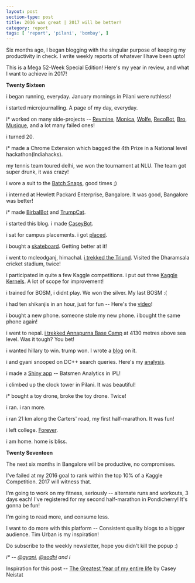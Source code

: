```yaml
---
layout: post
section-type: post
title: 2016 was great | 2017 will be better!
category: report
tags: [ 'report', 'pilani', 'bombay', ]
---
```


Six months ago, I began blogging with the singular purpose of keeping my productivity in check. I write weekly reports of whatever I have been upto!

This is a Mega 52-Week Special Edition! Here's my year in review, and what I want to achieve in 2017!

**Twenty Sixteen**

i began running, everyday. January mornings in Pilani were ruthless!

i started microjournalling. A page of my day, everyday.

i* worked on many side-projects -- [Revmine](http://bit.ly/revmine), [Monica](https://github.com/Zephrys/monica/), [Wolfe](https://github.com/h4ck3rk3y/wolfe), [RecoBot](https://github.com/h4ck3rk3y/recobot), [Bro](https://github.com/zephrys/bro), [Musique](https://github.com/Zephrys/musique), and a lot many failed ones! 

i turned 20. 

i* made a Chrome Extension which bagged the 4th Prize in a National level hackathon(Indiahacks).

my tennis team toured delhi, we won the tournament at NLU. The team got super drunk, it was crazy!

i wore a suit to the [Batch Snaps](https://www.facebook.com/media/set/?set=a.1756795451207241.100006304091387&type=3), good times ;)

i interned at Hewlett Packard Enterprise, Bangalore. It was good, Bangalore was better!

i* made [BirbalBot](https://github.com/h4ck3rk3y/birbal) and [TrumpCat](https://github.com/shubh24/Trump-Detect). 

i started this blog. i made [CaseyBot](https://github.com/shubh24/casey-compile).

i sat for campus placements. i got [placed](https://shubh24.github.io/shubh24.github.com/roadmap/2016/08/18/placed-at-myntra.html).

i bought a [skateboard](http://www.amazon.in/Hawk-Senior-Bat-31x8-inch-Orange/dp/B00I2NE5QC?). Getting better at it!

i went to mcleodganj, himachal. [i trekked the Triund](https://www.youtube.com/watch?v=Aa9Boku69Qw). Visited the Dharamsala cricket stadium, twice! 

i participated in quite a few Kaggle competitions. i put out three [Kaggle Kernels](https://www.kaggle.com/shubh24). A lot of scope for improvement!

i trained for BOSM, i didnt play. We won the silver. My last BOSM :(

i had ten shikanjis in an hour, just for fun -- Here's the [video](https://www.youtube.com/watch?v=DHd67FtmkdE)!

i bought a new phone. someone stole my new phone. i bought the same phone again!

i went to nepal. [i trekked Annapurna Base Camp](https://www.youtube.com/watch?v=YpzV3cymauk) at 4130 metres above sea level. Was it tough? You bet!

i wanted hillary to win. trump won. I wrote a [blog](https://shubh24.github.io/shubh24.github.com/math/2016/11/12/The-science-behind-Election-Polls-Trump-Vs-Clinton.html) on it.

i and gyani snooped on DC++ search queries. Here's my [analysis](https://shubh24.github.io/shubh24.github.com/math/2016/12/04/What-I-learnt-from-snooping-on-DC++!.html).

i made a [Shiny app](https://shubh24.shinyapps.io/shiny_ipl/) -- Batsmen Analytics in IPL!

i climbed up the clock tower in Pilani. It was beautiful! 

i* bought a toy drone, broke the toy drone. Twice!

i ran. i ran more.

i ran 21 km along the Carters' road, my first half-marathon. It was fun!

i left college. [Forever](https://www.youtube.com/watch?v=niW2jgtWPWA).

i am home. home is bliss.

**Twenty Seventeen**

The next six months in Bangalore will be productive, no compromises. 

I've failed at my 2016 goal to rank within the top 10% of a Kaggle Competition. 2017 will witness that.

I'm going to work on my fitness, seriously -- alternate runs and workouts, 3 days each! I've registered for my second half-marathon in Pondicherry! It's gonna be fun! 

I'm going to read more, and consume less. 

I want to do more with this platform -- Consistent quality blogs to a bigger audience. Tim Urban is my inspiration!

Do subscribe to the weekly newsletter, hope you didn't kill the popup :)

*i\* -- [@gyani](https://gyani.net/), [@sodhi](http://psdh.github.io/) and i*

Inspiration for this post -- [The Greatest Year of my entire life](https://www.youtube.com/watch?v=633rwYgYJDs) by Casey Neistat 